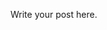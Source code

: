 <!--
.. title: Test4
.. slug: test4
.. date: 2018-09-03 18:57:34 UTC
.. tags: 
.. category: 
.. link: 
.. description: 
.. type: text
-->

Write your post here.
